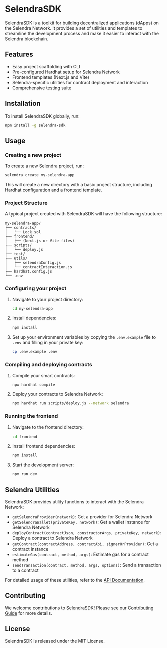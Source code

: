 # SelendraSDK

SelendraSDK is a toolkit for building decentralized applications (dApps) on the Selendra Network. It provides a set of utilities and templates to streamline the development process and make it easier to interact with the Selendra blockchain.

## Features

- Easy project scaffolding with CLI
- Pre-configured Hardhat setup for Selendra Network
- Frontend templates (Next.js and Vite)
- Selendra-specific utilities for contract deployment and interaction
- Comprehensive testing suite

## Installation

To install SelendraSDK globally, run:

```bash
npm install -g selendra-sdk
```

## Usage

### Creating a new project

To create a new Selendra project, run:

```bash
selendra create my-selendra-app
```

This will create a new directory with a basic project structure, including Hardhat configuration and a frontend template.

### Project Structure

A typical project created with SelendraSDK will have the following structure:

```
my-selendra-app/
├── contracts/
│   └── Lock.sol
├── frontend/
│   ├── (Next.js or Vite files)
├── scripts/
│   └── deploy.js
├── test/
├── utils/
│   ├── selendraConfig.js
│   └── contractInteraction.js
├── hardhat.config.js
└── .env
```

### Configuring your project

1. Navigate to your project directory:
   ```bash
   cd my-selendra-app
   ```

2. Install dependencies:
   ```bash
   npm install
   ```

3. Set up your environment variables by copying the `.env.example` file to `.env` and filling in your private key:
   ```bash
   cp .env.example .env
   ```

### Compiling and deploying contracts

1. Compile your smart contracts:
   ```bash
   npx hardhat compile
   ```

2. Deploy your contracts to Selendra Network:
   ```bash
   npx hardhat run scripts/deploy.js --network selendra
   ```

### Running the frontend

1. Navigate to the frontend directory:
   ```bash
   cd frontend
   ```

2. Install frontend dependencies:
   ```bash
   npm install
   ```

3. Start the development server:
   ```bash
   npm run dev
   ```

## Selendra Utilities

SelendraSDK provides utility functions to interact with the Selendra Network:

- `getSelendraProvider(network)`: Get a provider for Selendra Network
- `getSelendraWallet(privateKey, network)`: Get a wallet instance for Selendra Network
- `deployContract(contractJson, constructorArgs, privateKey, network)`: Deploy a contract to Selendra Network
- `getContract(contractAddress, contractAbi, signerOrProvider)`: Get a contract instance
- `estimateGas(contract, method, args)`: Estimate gas for a contract method
- `sendTransaction(contract, method, args, options)`: Send a transaction to a contract

For detailed usage of these utilities, refer to the [API Documentation](docs/API.md).

## Contributing

We welcome contributions to SelendraSDK! Please see our [Contributing Guide](contribute.md) for more details.

## License

SelendraSDK is released under the MIT License.
